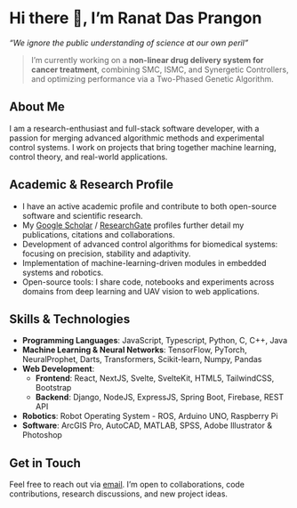 
# Hi there 👋, I’m **Ranat Das Prangon**

*“We ignore the public understanding of science at our own peril”*

> I’m currently working on a **non-linear drug delivery system for cancer treatment**, combining SMC, ISMC, and Synergetic Controllers, and optimizing performance via a Two-Phased Genetic Algorithm.

## About Me

I am a research-enthusiast and full-stack software developer, with a passion for merging advanced algorithmic methods and experimental control systems. I work on projects that bring together machine learning, control theory, and real-world applications.

## Academic & Research Profile

* I have an active academic profile and contribute to both open-source software and scientific research.
* My [Google Scholar](https://scholar.google.com/citations?user=2uWGRC4AAAAJ) / [ResearchGate](https://www.researchgate.net/profile/Ranat-Das-Prangon) profiles further detail my publications, citations and collaborations.
* Development of advanced control algorithms for biomedical systems: focusing on precision, stability and adaptivity.
* Implementation of machine-learning-driven modules in embedded systems and robotics.
* Open-source tools: I share code, notebooks and experiments across domains from deep learning and UAV vision to web applications.

## Skills & Technologies

* **Programming Languages**: JavaScript, Typescript, Python, C, C++, Java
* **Machine Learning & Neural Networks**: TensorFlow, PyTorch, NeuralProphet, Darts, Transformers, Scikit-learn, Numpy, Pandas
* **Web Development**:
  * **Frontend**: React, NextJS, Svelte, SvelteKit, HTML5, TailwindCSS, Bootstrap
  * **Backend**: Django, NodeJS, ExpressJS, Spring Boot, Firebase, REST API
* **Robotics**: Robot Operating System - ROS, Arduino UNO, Raspberry Pi
* **Software**: ArcGIS Pro, AutoCAD, MATLAB, SPSS, Adobe Illustrator & Photoshop

## Get in Touch

Feel free to reach out via [email](ranatdasprangon@gmail.com). I’m open to collaborations, code contributions, research discussions, and new project ideas.
